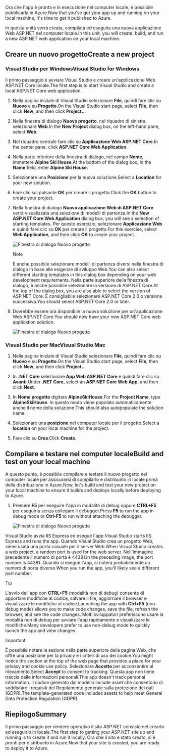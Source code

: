 <span data-ttu-id="42157-101">Ora che l'app è pronta e in esecuzione nel computer locale, è possibile pubblicarla in Azure.</span><span class="sxs-lookup"><span data-stu-id="42157-101">Now that you've got your app up and running on your local machine, it's time to get it published to Azure.</span></span> 

<span data-ttu-id="42157-102">In questa unità verrà creata, compilata ed eseguita una nuova applicazione Web ASP.NET nel computer locale.</span><span class="sxs-lookup"><span data-stu-id="42157-102">In this unit, you will create, build, and run a new ASP.NET web application on your local machine.</span></span>

## <a name="create-a-new-project"></a><span data-ttu-id="42157-103">Creare un nuovo progetto</span><span class="sxs-lookup"><span data-stu-id="42157-103">Create a new project</span></span>

### <a name="visual-studio-for-windows"></a><span data-ttu-id="42157-104">Visual Studio per Windows</span><span class="sxs-lookup"><span data-stu-id="42157-104">Visual Studio for Windows</span></span>

<span data-ttu-id="42157-105">Il primo passaggio è avviare Visual Studio e creare un'applicazione Web ASP.NET Core locale.</span><span class="sxs-lookup"><span data-stu-id="42157-105">The first step is to start Visual Studio and create a local ASP.NET Core web application.</span></span>

1. <span data-ttu-id="42157-106">Nella pagina iniziale di Visual Studio selezionare **File**, quindi fare clic su **Nuovo** e su **Progetto**.</span><span class="sxs-lookup"><span data-stu-id="42157-106">On the Visual Studio start page, select **File**, then click **New**, and then click **Project..**.</span></span>

1. <span data-ttu-id="42157-107">Nella finestra di dialogo **Nuovo progetto**, nel riquadro di sinistra, selezionare **Web**.</span><span class="sxs-lookup"><span data-stu-id="42157-107">In the **New Project** dialog box, on the left-hand pane, select **Web**.</span></span>

1. <span data-ttu-id="42157-108">Nel riquadro centrale fare clic su **Applicazione Web ASP.NET Core**.</span><span class="sxs-lookup"><span data-stu-id="42157-108">In the center pane, click **ASP.NET Core Web Application**.</span></span>

1. <span data-ttu-id="42157-109">Nella parte inferiore della finestra di dialogo, nel campo **Nome**, immettere **Alpine Ski House**.</span><span class="sxs-lookup"><span data-stu-id="42157-109">At the bottom of the dialog box, in the **Name** field, enter **Alpine Ski House**.</span></span>

1. <span data-ttu-id="42157-110">Selezionare una **Posizione** per la nuova soluzione.</span><span class="sxs-lookup"><span data-stu-id="42157-110">Select a **Location** for your new solution.</span></span>

1. <span data-ttu-id="42157-111">Fare clic sul pulsante **OK** per creare il progetto.</span><span class="sxs-lookup"><span data-stu-id="42157-111">Click the **OK** button to create your project.</span></span>

1. <span data-ttu-id="42157-112">Nella finestra di dialogo **Nuova applicazione Web di ASP.NET Core** verrà visualizzata una selezione di modelli di partenza.</span><span class="sxs-lookup"><span data-stu-id="42157-112">In the **New ASP.NET Core Web Application** dialog box, you will see a selection of starting templates.</span></span> <span data-ttu-id="42157-113">Per questo esercizio, selezionare **Applicazione Web** e quindi fare clic su **OK** per creare il progetto.</span><span class="sxs-lookup"><span data-stu-id="42157-113">For this exercise, select **Web Application**, and then click **OK** to create your project.</span></span>

    ![Finestra di dialogo Nuovo progetto](../media-draft/3-aspnet-templates.png)

    > [!NOTE]
    > <span data-ttu-id="42157-115">È anche possibile selezionare modelli di partenza diversi nella finestra di dialogo in base alle esigenze di sviluppo Web.</span><span class="sxs-lookup"><span data-stu-id="42157-115">You can also select different starting templates in this dialog box depending on your web development requirements.</span></span> <span data-ttu-id="42157-116">Nella parte superiore della finestra di dialogo, è anche possibile selezionare la versione di ASP.NET Core.</span><span class="sxs-lookup"><span data-stu-id="42157-116">At the top of the dialog box, you are also able to select the version of ASP.NET Core.</span></span> <span data-ttu-id="42157-117">È consigliabile selezionare ASP.NET Core 2.0 o versione successiva.</span><span class="sxs-lookup"><span data-stu-id="42157-117">You should select ASP.NET Core 2.0 or later.</span></span>

1. <span data-ttu-id="42157-118">Dovrebbe essere ora disponibile la nuova soluzione per un'applicazione Web ASP.NET Core.</span><span class="sxs-lookup"><span data-stu-id="42157-118">You should now have your new ASP.NET Core web application solution.</span></span>

    ![Finestra di dialogo Nuovo progetto](../media-draft/3-new-solution.png)

### <a name="visual-studio-mac"></a><span data-ttu-id="42157-120">Visual Studio per Mac</span><span class="sxs-lookup"><span data-stu-id="42157-120">Visual Studio Mac</span></span>

1. <span data-ttu-id="42157-121">Nella pagina iniziale di Visual Studio selezionare **File**, quindi fare clic su **Nuovo** e su **Progetto**.</span><span class="sxs-lookup"><span data-stu-id="42157-121">On the Visual Studio start page, select **File**, then click **New**, and then click **Project..**.</span></span>

1. <span data-ttu-id="42157-122">In **.NET Core** selezionare **App Web ASP.NET Core** e quindi fare clic su **Avanti**.</span><span class="sxs-lookup"><span data-stu-id="42157-122">Under .**NET Core**, select an **ASP.NET Core Web App**, and then click **Next**.</span></span>

1. <span data-ttu-id="42157-123">In **Nome progetto** digitare **AlpineSkiHouse**.</span><span class="sxs-lookup"><span data-stu-id="42157-123">For the **Project Name**, type **AlpineSkiHouse**.</span></span> <span data-ttu-id="42157-124">In questo modo viene popolato automaticamente anche il nome della soluzione.</span><span class="sxs-lookup"><span data-stu-id="42157-124">This should also autopopulate the solution name.</span></span>

1. <span data-ttu-id="42157-125">Selezionare una **posizione** nel computer locale per il progetto.</span><span class="sxs-lookup"><span data-stu-id="42157-125">Select a **location** on your local machine for the project.</span></span>

1. <span data-ttu-id="42157-126">Fare clic su **Crea**.</span><span class="sxs-lookup"><span data-stu-id="42157-126">Click **Create**.</span></span>

## <a name="build-and-test-on-your-local-machine"></a><span data-ttu-id="42157-127">Compilare e testare nel computer locale</span><span class="sxs-lookup"><span data-stu-id="42157-127">Build and test on your local machine</span></span>

<span data-ttu-id="42157-128">A questo punto, è possibile compilare e testare il nuovo progetto nel computer locale per assicurarsi di compilarlo e distribuirlo in locale prima della distribuzione in Azure.</span><span class="sxs-lookup"><span data-stu-id="42157-128">Now, let's build and test your new project on your local machine to ensure it builds and deploys locally before deploying to Azure.</span></span>

1. <span data-ttu-id="42157-129">Premere **F5** per eseguire l'app in modalità di debug oppure **CTRL+F5** per eseguirla senza collegare il debugger.</span><span class="sxs-lookup"><span data-stu-id="42157-129">Press **F5** to run the app in debug mode or **Ctrl-F5** to run without attaching the debugger.</span></span>

    ![Finestra di dialogo Nuovo progetto](../media-draft/3-webapp-launch.png)

<span data-ttu-id="42157-131">Visual Studio avvia IIS Express ed esegue l'app.</span><span class="sxs-lookup"><span data-stu-id="42157-131">Visual Studio starts IIS Express and runs the app.</span></span> <span data-ttu-id="42157-132">Quando Visual Studio crea un progetto Web, viene usata una porta casuale per il server Web.</span><span class="sxs-lookup"><span data-stu-id="42157-132">When Visual Studio creates a web project, a random port is used for the web server.</span></span> <span data-ttu-id="42157-133">Nell'immagine precedente il numero di porta è 44381.</span><span class="sxs-lookup"><span data-stu-id="42157-133">In the preceding image, the port number is 44381.</span></span> <span data-ttu-id="42157-134">Quando si esegue l'app, si noterà probabilmente un numero di porta diverso.</span><span class="sxs-lookup"><span data-stu-id="42157-134">When you run the app, you'll likely see a different port number.</span></span>

> [!TIP]
> <span data-ttu-id="42157-135">L'avvio dell'app con **CTRL+F5** (modalità non di debug) consente di apportare modifiche al codice, salvare il file, aggiornare il browser e visualizzare le modifiche al codice.</span><span class="sxs-lookup"><span data-stu-id="42157-135">Launching the app with **Ctrl+F5** (non-debug mode) allows you to make code changes, save the file, refresh the browser, and see the code changes.</span></span> <span data-ttu-id="42157-136">Molti sviluppatori preferiscono usare la modalità non di debug per avviare l'app rapidamente e visualizzare le modifiche.</span><span class="sxs-lookup"><span data-stu-id="42157-136">Many developers prefer to use non-debug mode to quickly launch the app and view changes.</span></span>

> [!IMPORTANT]
> <span data-ttu-id="42157-137">È possibile notare la sezione nella parte superiore della pagina Web, che offre una posizione per la privacy e i criteri di uso dei cookie.</span><span class="sxs-lookup"><span data-stu-id="42157-137">You might notice the section at the top of the web page that provides a place for your privacy and cookie use policy.</span></span> <span data-ttu-id="42157-138">Selezionare **Accetto** per acconsentire al rilevamento.</span><span class="sxs-lookup"><span data-stu-id="42157-138">Select **Accept** to consent to tracking.</span></span> <span data-ttu-id="42157-139">Questa app non tiene traccia delle informazioni personali.</span><span class="sxs-lookup"><span data-stu-id="42157-139">This app doesn't track personal information.</span></span> <span data-ttu-id="42157-140">Il codice generato dal modello include asset che consentono di soddisfare i requisiti del Regolamento generale sulla protezione dei dati (GDPR).</span><span class="sxs-lookup"><span data-stu-id="42157-140">The template-generated code includes assets to help meet General Data Protection Regulation (GDPR).</span></span>

## <a name="summary"></a><span data-ttu-id="42157-141">Riepilogo</span><span class="sxs-lookup"><span data-stu-id="42157-141">Summary</span></span>

<span data-ttu-id="42157-142">Il primo passaggio per rendere operativo il sito ASP.NET consiste nel crearlo ed eseguirlo in locale.</span><span class="sxs-lookup"><span data-stu-id="42157-142">The first step to getting your ASP.NET site up and running is to create it and run it locally.</span></span> <span data-ttu-id="42157-143">Ora che il sito è stato creato, si è pronti per distribuirlo in Azure.</span><span class="sxs-lookup"><span data-stu-id="42157-143">Now that your site is created, you are ready to deploy it to Azure.</span></span>
